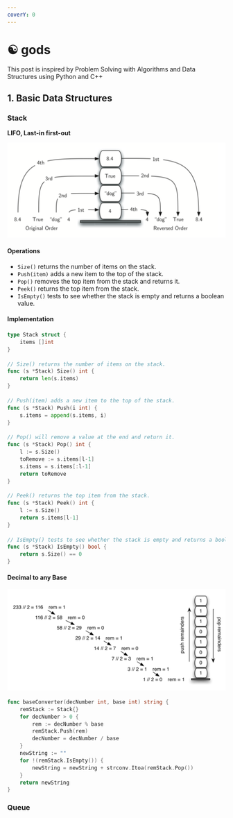 ```yaml
---
coverY: 0
---
```


# ☯ gods

This post is inspired by Problem Solving with Algorithms 
and Data Structures using Python and C++

## 1. Basic Data Structures

### Stack

**LIFO, Last-in first-out**

![Stack](images/gods/stack.png)

#### Operations
* `Size()` returns the number of items on the stack.
* `Push(item)` adds a new item to the top of the stack.
* `Pop()` removes the top item from the stack and returns it.
* `Peek()` returns the top item from the stack.
* `IsEmpty()` tests to see whether the stack is empty and returns a boolean value.

#### Implementation

```go
type Stack struct {
    items []int
}

// Size() returns the number of items on the stack.
func (s *Stack) Size() int {
    return len(s.items)
}

// Push(item) adds a new item to the top of the stack.
func (s *Stack) Push(i int) {
    s.items = append(s.items, i)
}

// Pop() will remove a value at the end and return it.
func (s *Stack) Pop() int {
    l := s.Size()
    toRemove := s.items[l-1]
    s.items = s.items[:l-1]
    return toRemove
}

// Peek() returns the top item from the stack.
func (s *Stack) Peek() int {
    l := s.Size()
    return s.items[l-1]
}

// IsEmpty() tests to see whether the stack is empty and returns a boolean value.
func (s *Stack) IsEmpty() bool {
    return s.Size() == 0
}
```

#### Decimal to any Base
![Decimal-to-Binary Conversion](images/gods/dectobin.png)

```go
func baseConverter(decNumber int, base int) string {
	remStack := Stack{}
	for decNumber > 0 {
		rem := decNumber % base
		remStack.Push(rem)
		decNumber = decNumber / base
	}
	newString := ""
	for !(remStack.IsEmpty()) {
		newString = newString + strconv.Itoa(remStack.Pop())
	}
	return newString
}
```

### Queue

